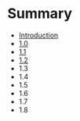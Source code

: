 # Summary

* [Introduction](README.md)
* [1.0](1.0.md)
* [1.1](1.1.md)
* [1.2](1.2.md)
* 1.3
* 1.4
* 1.5
* 1.6
* 1.7
* 1.8


